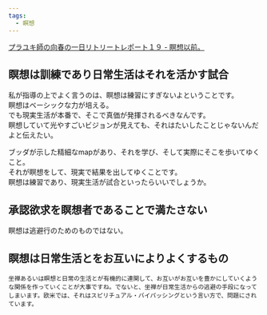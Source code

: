 ```yaml
---
tags:
  - 瞑想
---
```

[プラユキ師の向春の一日リトリートレポート１９ - 瞑想以前。](http://meisouizenn.blog.fc2.com/blog-entry-1390.html)

## 瞑想は訓練であり日常生活はそれを活かす試合

私が指導の上でよく言うのは、瞑想は練習にすぎないよということです。  
瞑想はベーシックな力が培える。  
でも現実生活が本番で、そこで真価が発揮されるべきなんです。  
瞑想していて光やすごいビジョンが見えても、それはたいしたことじゃないんだよと伝えたい。  
  
ブッダが示した精細なmapがあり、それを学び、そして実際にそこを歩いてゆくこと。  
それが瞑想をして、現実で結果を出してゆくことです。  
瞑想は練習であり、現実生活が試合といったらいいでしょうか。

## 承認欲求を瞑想者であることで満たさない

瞑想は逃避行のためのものではない。

## 瞑想は日常生活とをお互いによりよくするもの

```
坐禅あるいは瞑想と日常の生活とが有機的に連関して、お互いがお互いを豊かにしていくような関係を作っていくことが大事ですね。でないと、坐禅が日常生活からの逃避の手段になってしまいます。欧米では、それはスピリチュアル・バイパッシングという言い方で、問題にされています。
```